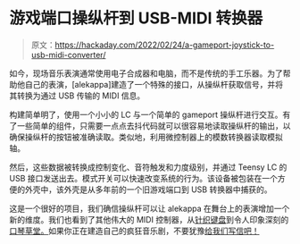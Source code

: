 # 游戏端口操纵杆到 USB-MIDI 转换器

> 原文：<https://hackaday.com/2022/02/24/a-gameport-joystick-to-usb-midi-converter/>

如今，现场音乐表演通常使用电子合成器和电脑，而不是传统的手工乐器。为了帮助他自己的表演，[alekappa]建造了一个特殊的接口，从操纵杆获取信号，并将其转换为通过 USB 传输的 MIDI 信息。

构建简单明了，使用一个小小的 LC 与一个简单的 gameport 操纵杆进行交互。有了一些简单的组件，只需要一点点去抖代码就可以很容易地读取操纵杆的输出，以确保操纵杆的按钮被准确读取。类似地，利用微控制器上的模数转换器读取模拟轴。

然后，这些数据被转换成控制变化、音符触发和力度级别，并通过 Teensy LC 的 USB 接口发送出去。模式开关可以快速改变系统的行为。该设备被包装在一个方便的外壳中，该外壳是从多年前的一个旧游戏端口到 USB 转换器中捕获的。

这是一个很好的项目，我们确信操纵杆可以让 alekappa 在舞台上的表演增加一个新的维度。我们也看到了其他伟大的 MIDI 控制器，从[针织键盘](https://hackaday.com/2021/06/30/mits-knitted-keyboard-is-quite-a-flexible-midi-controller/)到令人印象深刻的[口琴草堂。](https://hackaday.com/2020/01/29/harmonicade-is-a-high-scoring-midi-controller/)如果你正在建造自己的疯狂音乐剧，不要犹豫[给我们写信吧！](http://hackaday.com/submit-a-tip)